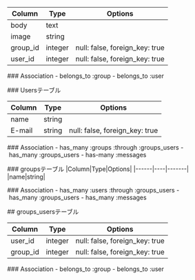 |Column|Type|Options|
|------|----|-------|
|body|text|
|image|string|
|group_id|integer|null: false, foreign_key: true|
|user_id|integer|null: false, foreign_key: true|

### Association
- belongs_to :group
- belongs_to :user

### Usersテーブル

|Column|Type|Options|
|------|----|-------|
|name|string|
|E-mail|string|null: false, foreign_key: true|

### Association
- has_many :groups :through :groups_users
- has_many :groups_users
- has-many :messages

### groupsテーブル
|Column|Type|Options|
|------|----|-------|
|name|string|

### Association
- has_many :users :through :groups_users
- has_many :groups_users
- has_many :messages


## groups_usersテーブル

|Column|Type|Options|
|------|----|-------|
|user_id|integer|null: false, foreign_key: true|
|group_id|integer|null: false, foreign_key: true|

### Association
- belongs_to :group
- belongs_to :user